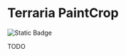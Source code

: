 # Terraria PaintCrop

![Static Badge](https://img.shields.io/badge/License-MIT-Color?style=flat&color=%23a83281&link=https%3A%2F%2Fgithub.com%2Fgit%2Fgit-scm.com%2Fblob%2Fmain%2FMIT-LICENSE.txt)

TODO
